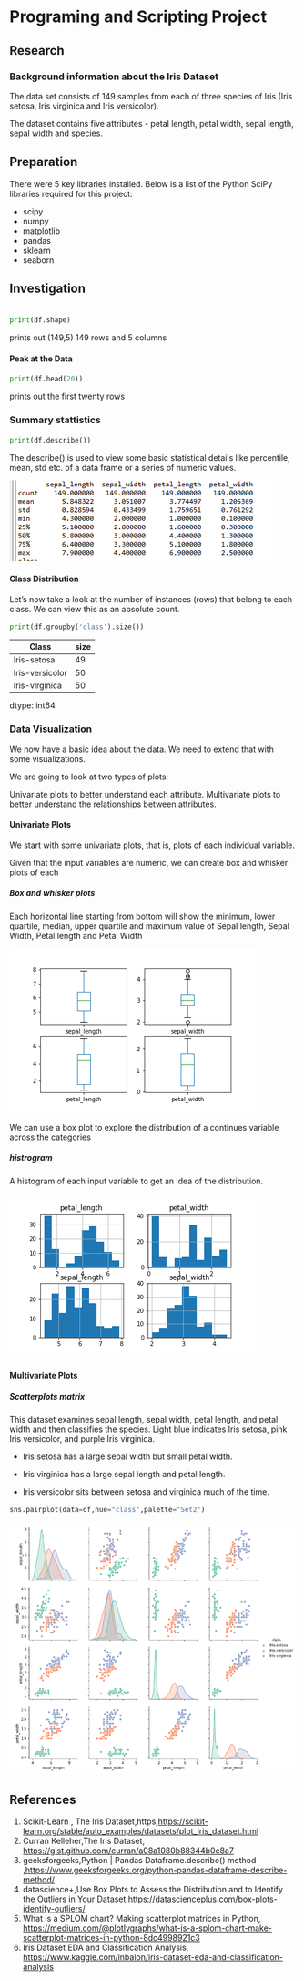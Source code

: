 # Programing and Scripting Project

## Research
### Background information about the Iris Dataset
The data set consists of 149 samples from each of three species of Iris (Iris setosa, Iris virginica and Iris versicolor). 

The dataset contains five attributes - petal length, petal width, sepal length, sepal width and species. 

## Preparation

There were 5 key libraries installed. Below is a list of the Python SciPy libraries required for this project:

- scipy
- numpy
- matplotlib
- pandas
- sklearn 
- seaborn



## Investigation
 
```python

print(df.shape)

```
prints out (149,5) 149 rows and 5 columns 

####  Peak at the Data

```python
print(df.head(20))
```
prints out the first twenty rows 


### Summary stattistics
```python
print(df.describe())
```

The describe() is used to view some basic statistical details like percentile, mean, std etc. of a data frame or a series of numeric values.

![output from describe on iris data set ](irisStats.PNG)


#### Class Distribution
Let’s now take a look at the number of instances (rows) that belong to each class. We can view this as an absolute count.
```python
print(df.groupby('class').size())
```


| Class           |  size  |
|-----------------|--------|
| Iris-setosa     |    49  |
| Iris-versicolor |    50  |
| Iris-virginica  |     50 |

dtype: int64

### Data Visualization

We now have a basic idea about the data. We need to extend that with some visualizations.

We are going to look at two types of plots:

Univariate plots to better understand each attribute.
Multivariate plots to better understand the relationships between attributes.

#### Univariate Plots
We start with some univariate plots, that is, plots of each individual variable.

Given that the input variables are numeric, we can create box and whisker plots of each


##### Box and whisker plots
Each horizontal line starting from bottom will show the minimum, lower quartile, median, upper quartile and maximum value of Sepal length, Sepal Width, Petal length and Petal Width

![Box Plot](boxplot.png)


We can use a box plot to explore the distribution of a continues variable across the categories

##### histrogram
A histogram of each input variable to get an idea of the distribution.

![histrogram](histrogram.png)


####  Multivariate Plots

##### Scatterplots matrix
This dataset examines sepal length, sepal width, petal length, and petal width and then classifies the species.
Light blue indicates Iris setosa, pink Iris versicolor, and purple Iris virginica.
- Iris setosa has a large sepal width but small petal width.

- Iris virginica has a large sepal length and petal length.
- Iris versicolor sits between setosa and virginica much of the time.
```python
sns.pairplot(data=df,hue="class",palette="Set2")
```




![Scatter plot marix](scatter_matrix.png)









## References 
1. Scikit-Learn , The Iris Dataset,https,<https://scikit-learn.org/stable/auto_examples/datasets/plot_iris_dataset.html>
2. Curran Kelleher,The Iris Dataset, https://gist.github.com/curran/a08a1080b88344b0c8a7
3. geeksforgeeks,Python | Pandas Dataframe.describe() method ,<https://www.geeksforgeeks.org/python-pandas-dataframe-describe-method/>
4. datascience+,Use Box Plots to Assess the Distribution and to Identify the Outliers in Your Dataset,<https://datascienceplus.com/box-plots-identify-outliers/>
5. What is a SPLOM chart? Making scatterplot matrices in Python, <https://medium.com/@plotlygraphs/what-is-a-splom-chart-make-scatterplot-matrices-in-python-8dc4998921c3>
6. Iris Dataset EDA and Classification Analysis,
<https://www.kaggle.com/lnbalon/iris-dataset-eda-and-classification-analysis>
